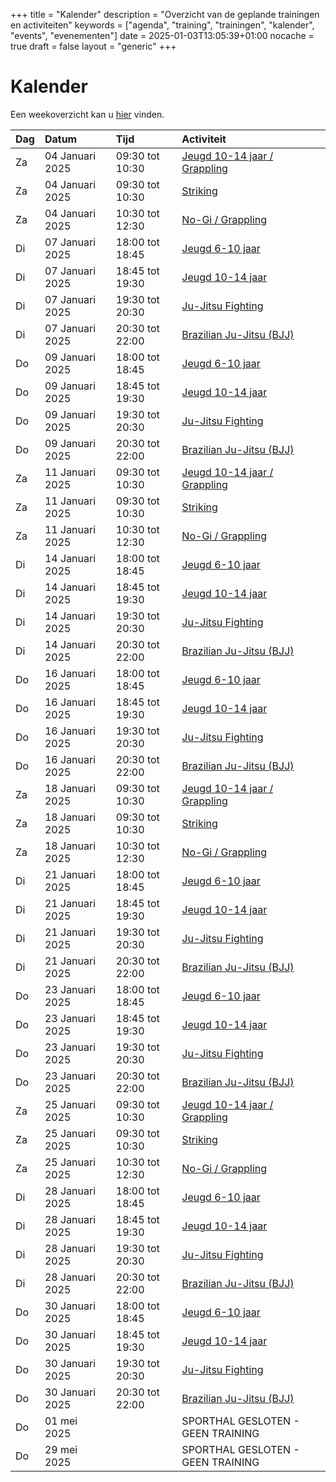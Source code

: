+++
title = "Kalender"
description = "Overzicht van de geplande trainingen en activiteiten"
keywords = ["agenda", "training", "trainingen", "kalender", "events", "evenementen"]
date = 2025-01-03T13:05:39+01:00
nocache = true
draft = false
layout = "generic"
+++

# Kalender

Een weekoverzicht kan u [hier](/trainingen) vinden.

| Dag | Datum           | Tijd            | Activiteit                                          |
|:----|:----------------|:----------------|:----------------------------------------------------|
| Za  | 04 Januari 2025 | 09:30 tot 10:30 | [Jeugd 10-14 jaar / Grappling](/jeugd)              |
| Za  | 04 Januari 2025 | 09:30 tot 10:30 | [Striking](/striking)                               |
| Za  | 04 Januari 2025 | 10:30 tot 12:30 | [No-Gi / Grappling](/grappling)                     |
| Di  | 07 Januari 2025 | 18:00 tot 18:45 | [Jeugd 6-10 jaar](/jeugd)                      |
| Di  | 07 Januari 2025 | 18:45 tot 19:30 | [Jeugd 10-14 jaar](/jeugd)                     |
| Di  | 07 Januari 2025 | 19:30 tot 20:30 | [Ju-Jitsu Fighting](/fighting)                 |
| Di  | 07 Januari 2025 | 20:30 tot 22:00 | [Brazilian Ju-Jitsu (BJJ)](/bjj)               |
| Do  | 09 Januari 2025 | 18:00 tot 18:45 | [Jeugd 6-10 jaar](/jeugd)                      |
| Do  | 09 Januari 2025 | 18:45 tot 19:30 | [Jeugd 10-14 jaar](/jeugd)                     |
| Do  | 09 Januari 2025 | 19:30 tot 20:30 | [Ju-Jitsu Fighting](/fighting)                 |
| Do  | 09 Januari 2025 | 20:30 tot 22:00 | [Brazilian Ju-Jitsu (BJJ)](/bjj)               |
| Za  | 11 Januari 2025 | 09:30 tot 10:30 | [Jeugd 10-14 jaar / Grappling](/jeugd)         |
| Za  | 11 Januari 2025 | 09:30 tot 10:30 | [Striking](/striking)                          |
| Za  | 11 Januari 2025 | 10:30 tot 12:30 | [No-Gi / Grappling](/grappling)                |
| Di  | 14 Januari 2025 | 18:00 tot 18:45 | [Jeugd 6-10 jaar](/jeugd)                      |
| Di  | 14 Januari 2025 | 18:45 tot 19:30 | [Jeugd 10-14 jaar](/jeugd)                     |
| Di  | 14 Januari 2025 | 19:30 tot 20:30 | [Ju-Jitsu Fighting](/fighting)                 |
| Di  | 14 Januari 2025 | 20:30 tot 22:00 | [Brazilian Ju-Jitsu (BJJ)](/bjj)               |
| Do  | 16 Januari 2025 | 18:00 tot 18:45 | [Jeugd 6-10 jaar](/jeugd)                      |
| Do  | 16 Januari 2025 | 18:45 tot 19:30 | [Jeugd 10-14 jaar](/jeugd)                     |
| Do  | 16 Januari 2025 | 19:30 tot 20:30 | [Ju-Jitsu Fighting](/fighting)                 |
| Do  | 16 Januari 2025 | 20:30 tot 22:00 | [Brazilian Ju-Jitsu (BJJ)](/bjj)               |
| Za  | 18 Januari 2025 | 09:30 tot 10:30 | [Jeugd 10-14 jaar / Grappling](/jeugd)         |
| Za  | 18 Januari 2025 | 09:30 tot 10:30 | [Striking](/striking)                          |
| Za  | 18 Januari 2025 | 10:30 tot 12:30 | [No-Gi / Grappling](/grappling)                |
| Di  | 21 Januari 2025 | 18:00 tot 18:45 | [Jeugd 6-10 jaar](/jeugd)                      |
| Di  | 21 Januari 2025 | 18:45 tot 19:30 | [Jeugd 10-14 jaar](/jeugd)                     |
| Di  | 21 Januari 2025 | 19:30 tot 20:30 | [Ju-Jitsu Fighting](/fighting)                 |
| Di  | 21 Januari 2025 | 20:30 tot 22:00 | [Brazilian Ju-Jitsu (BJJ)](/bjj)               |
| Do  | 23 Januari 2025 | 18:00 tot 18:45 | [Jeugd 6-10 jaar](/jeugd)                      |
| Do  | 23 Januari 2025 | 18:45 tot 19:30 | [Jeugd 10-14 jaar](/jeugd)                     |
| Do  | 23 Januari 2025 | 19:30 tot 20:30 | [Ju-Jitsu Fighting](/fighting)                 |
| Do  | 23 Januari 2025 | 20:30 tot 22:00 | [Brazilian Ju-Jitsu (BJJ)](/bjj)               |
| Za  | 25 Januari 2025 | 09:30 tot 10:30 | [Jeugd 10-14 jaar / Grappling](/jeugd)         |
| Za  | 25 Januari 2025 | 09:30 tot 10:30 | [Striking](/striking)                          |
| Za  | 25 Januari 2025 | 10:30 tot 12:30 | [No-Gi / Grappling](/grappling)                |
| Di  | 28 Januari 2025 | 18:00 tot 18:45 | [Jeugd 6-10 jaar](/jeugd)                      |
| Di  | 28 Januari 2025 | 18:45 tot 19:30 | [Jeugd 10-14 jaar](/jeugd)                     |
| Di  | 28 Januari 2025 | 19:30 tot 20:30 | [Ju-Jitsu Fighting](/fighting)                 |
| Di  | 28 Januari 2025 | 20:30 tot 22:00 | [Brazilian Ju-Jitsu (BJJ)](/bjj)               |
| Do  | 30 Januari 2025 | 18:00 tot 18:45 | [Jeugd 6-10 jaar](/jeugd)                      |
| Do  | 30 Januari 2025 | 18:45 tot 19:30 | [Jeugd 10-14 jaar](/jeugd)                     |
| Do  | 30 Januari 2025 | 19:30 tot 20:30 | [Ju-Jitsu Fighting](/fighting)                 |
| Do  | 30 Januari 2025 | 20:30 tot 22:00 | [Brazilian Ju-Jitsu (BJJ)](/bjj)               |
| Do  | 01 mei 2025     |                 | SPORTHAL GESLOTEN - GEEN TRAINING                   |
| Do  | 29 mei 2025     |                 | SPORTHAL GESLOTEN - GEEN TRAINING                   |
